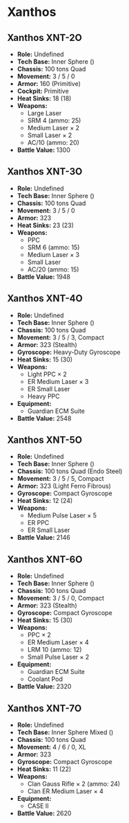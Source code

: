 # Xanthos
## Xanthos XNT-2O
- **Role:** Undefined
- **Tech Base:** Inner Sphere ()
- **Chassis:** 100 tons Quad
- **Movement:** 3 / 5 / 0
- **Armor:** 160 (Primitive)
- **Cockpit:** Primitive
- **Heat Sinks:** 18 (18)
- **Weapons:**
  - Large Laser
  - SRM 4 (ammo: 25)
  - Medium Laser × 2
  - Small Laser × 2
  - AC/10 (ammo: 20)
- **Battle Value:** 1300

## Xanthos XNT-3O
- **Role:** Undefined
- **Tech Base:** Inner Sphere ()
- **Chassis:** 100 tons Quad
- **Movement:** 3 / 5 / 0
- **Armor:** 323
- **Heat Sinks:** 23 (23)
- **Weapons:**
  - PPC
  - SRM 6 (ammo: 15)
  - Medium Laser × 3
  - Small Laser
  - AC/20 (ammo: 15)
- **Battle Value:** 1948

## Xanthos XNT-4O
- **Role:** Undefined
- **Tech Base:** Inner Sphere ()
- **Chassis:** 100 tons Quad
- **Movement:** 3 / 5 / 3, Compact
- **Armor:** 323 (Stealth)
- **Gyroscope:** Heavy-Duty Gyroscope
- **Heat Sinks:** 15 (30)
- **Weapons:**
  - Light PPC × 2
  - ER Medium Laser × 3
  - ER Small Laser
  - Heavy PPC
- **Equipment:**
  - Guardian ECM Suite
- **Battle Value:** 2548

## Xanthos XNT-5O
- **Role:** Undefined
- **Tech Base:** Inner Sphere ()
- **Chassis:** 100 tons Quad (Endo Steel)
- **Movement:** 3 / 5 / 5, Compact
- **Armor:** 323 (Light Ferro Fibrous)
- **Gyroscope:** Compact Gyroscope
- **Heat Sinks:** 12 (24)
- **Weapons:**
  - Medium Pulse Laser × 5
  - ER PPC
  - ER Small Laser
- **Battle Value:** 2146

## Xanthos XNT-6O
- **Role:** Undefined
- **Tech Base:** Inner Sphere ()
- **Chassis:** 100 tons Quad
- **Movement:** 3 / 5 / 0, Compact
- **Armor:** 323 (Stealth)
- **Gyroscope:** Compact Gyroscope
- **Heat Sinks:** 15 (30)
- **Weapons:**
  - PPC × 2
  - ER Medium Laser × 4
  - LRM 10 (ammo: 12)
  - Small Pulse Laser × 2
- **Equipment:**
  - Guardian ECM Suite
  - Coolant Pod
- **Battle Value:** 2320

## Xanthos XNT-7O
- **Role:** Undefined
- **Tech Base:** Inner Sphere Mixed ()
- **Chassis:** 100 tons Quad
- **Movement:** 4 / 6 / 0, XL
- **Armor:** 323
- **Gyroscope:** Compact Gyroscope
- **Heat Sinks:** 11 (22)
- **Weapons:**
  - Clan Gauss Rifle × 2 (ammo: 24)
  - Clan ER Medium Laser × 4
- **Equipment:**
  - CASE II
- **Battle Value:** 2620

